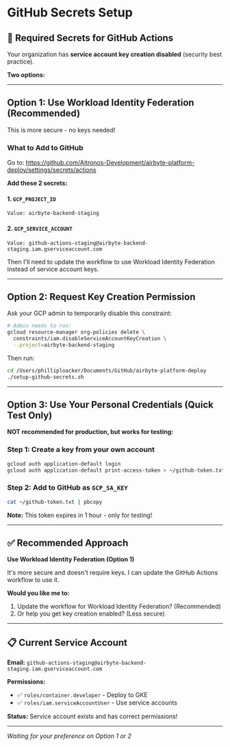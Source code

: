 # GitHub Secrets Setup

## 🔑 Required Secrets for GitHub Actions

Your organization has **service account key creation disabled** (security best practice).

**Two options:**

---

## Option 1: Use Workload Identity Federation (Recommended)

This is more secure - no keys needed!

### What to Add to GitHub

Go to: https://github.com/Aitronos-Development/airbyte-platform-deploy/settings/secrets/actions

**Add these 2 secrets:**

#### 1. `GCP_PROJECT_ID`
```
Value: airbyte-backend-staging
```

#### 2. `GCP_SERVICE_ACCOUNT`
```
Value: github-actions-staging@airbyte-backend-staging.iam.gserviceaccount.com
```

Then I'll need to update the workflow to use Workload Identity Federation instead of service account keys.

---

## Option 2: Request Key Creation Permission

Ask your GCP admin to temporarily disable this constraint:

```bash
# Admin needs to run:
gcloud resource-manager org-policies delete \
  constraints/iam.disableServiceAccountKeyCreation \
  --project=airbyte-backend-staging
```

Then run:
```bash
cd /Users/philliploacker/Documents/GitHub/airbyte-platform-deploy
./setup-github-secrets.sh
```

---

## Option 3: Use Your Personal Credentials (Quick Test Only)

**NOT recommended for production, but works for testing:**

### Step 1: Create a key from your own account
```bash
gcloud auth application-default login
gcloud auth application-default print-access-token > ~/github-token.txt
```

### Step 2: Add to GitHub as `GCP_SA_KEY`
```bash
cat ~/github-token.txt | pbcopy
```

**Note:** This token expires in 1 hour - only for testing!

---

## ✅ Recommended Approach

**Use Workload Identity Federation (Option 1)**

It's more secure and doesn't require keys. I can update the GitHub Actions workflow to use it.

**Would you like me to:**
1. Update the workflow for Workload Identity Federation? (Recommended)
2. Or help you get key creation enabled? (Less secure)

---

## 📋 Current Service Account

**Email:** `github-actions-staging@airbyte-backend-staging.iam.gserviceaccount.com`

**Permissions:**
- ✅ `roles/container.developer` - Deploy to GKE
- ✅ `roles/iam.serviceAccountUser` - Use service accounts

**Status:** Service account exists and has correct permissions!

---

*Waiting for your preference on Option 1 or 2*

